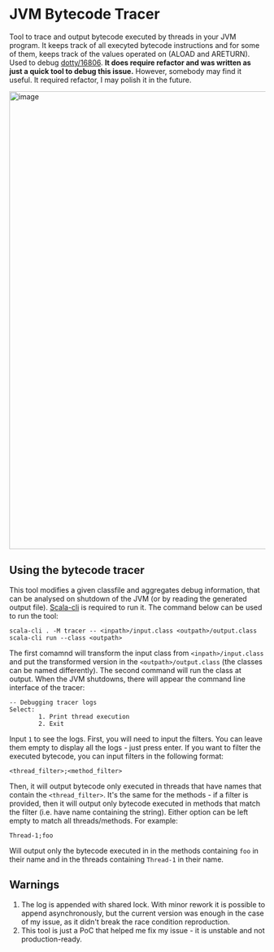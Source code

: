 # JVM Bytecode Tracer

Tool to trace and output bytecode executed by threads in your JVM program. It keeps track of all execyted bytecode instructions and for some of them, keeps track of the values operated on (ALOAD and ARETURN). Used to debug [dotty/16806](https://github.com/lampepfl/dotty/issues/16806). **It does require refactor and was written as just a quick tool to debug this issue.** However, somebody may find it useful. It required refactor, I may polish it in the future.

<img width="901" alt="image" src="https://user-images.githubusercontent.com/4761866/220144694-1bc18240-fe4c-40aa-b9c8-f8b227f28227.png">



## Using the bytecode tracer

This tool modifies a given classfile and aggregates debug information, that can be analysed on shutdown of the JVM (or by reading the generated output file). [Scala-cli](https://scala-cli.virtuslab.org/) is required to run it. The command below can be used to run the tool:
```
scala-cli . -M tracer -- <inpath>/input.class <outpath>/output.class
scala-cli run --class <outpath>
```
The first comamnd will transform the input class from `<inpath>/input.class` and put the transformed version in the `<outpath>/output.class` (the classes can be named differently). The second command will run the class at output.
When the JVM shutdowns, there will appear the command line interface of the tracer:
```
-- Debugging tracer logs
Select:
        1. Print thread execution 
        2. Exit
```
Input `1` to see the logs. First, you will need to input the filters. You can leave them empty to display all the logs - just press enter. If you want to filter the executed bytecode, you can input filters in the following format:
```
<thread_filter>;<method_filter>
```
Then, it will output bytecode only executed in threads that have names that contain the `<thread_filter>`. It's the same for the methods - if a filter is provided, then it will output only bytecode executed in methods that match the filter (i.e. have name containing the string). Either option can be left empty to match all threads/methods.
For example:
```
Thread-1;foo
```
Will output only the bytecode executed in in the methods containing `foo` in their name and in the threads containing `Thread-1` in their name. 


## Warnings
1. The log is appended with shared lock. With minor rework it is possible to append asynchronously, but the current version was enough in the case of my issue, as it didn't break the race condition reproduction.
2. This tool is just a PoC that helped me fix my issue - it is unstable and not production-ready.
